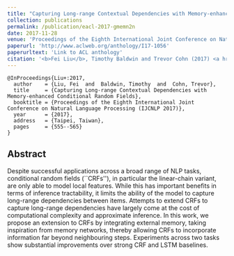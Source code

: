 ```yaml
---
title: "Capturing Long-range Contextual Dependencies with Memory-enhanced Conditional Random Fields"
collection: publications
permalink: /publication/eacl-2017-gmemn2n
date: 2017-11-28
venue: 'Proceedings of the Eighth International Joint Conference on Natural Language Processing (IJCNLP 2017)'
paperurl: 'http://www.aclweb.org/anthology/I17-1056'
paperurltext: 'Link to ACL anthology'
citation: '<b>Fei Liu</b>, Timothy Baldwin and Trevor Cohn (2017) <a href="http://liufly.github.io/files/papers/eacl-2017-gmemn2n.pdf"><u>Gated End-to-End Memory Networks</u></a>, In <i>Proceedings of the Eighth International Joint Conference on Natural Language Processing (IJCNLP 2017)</i>, Taipei, Taiwan, pp. 555-565.'
---
```


```
@InProceedings{Liu+:2017,
  author    = {Liu, Fei  and  Baldwin, Timothy  and  Cohn, Trevor},
  title     = {Capturing Long-range Contextual Dependencies with Memory-enhanced Conditional Random Fields},
  booktitle = {Proceedings of the Eighth International Joint Conference on Natural Language Processing (IJCNLP 2017)},
  year      = {2017},
  address   = {Taipei, Taiwan},
  pages     = {555--565}
}
```

## Abstract
Despite successful applications across a broad range of NLP tasks, conditional random fields (``CRFs''), in particular the linear-chain variant, are only able to model local features. While this has important benefits in terms of inference tractability, it limits the ability of the model to capture long-range dependencies between items. Attempts to extend CRFs to capture long-range dependencies have largely come at the cost of computational complexity and approximate inference. In this work, we propose an extension to CRFs by integrating external memory, taking inspiration from memory networks, thereby allowing CRFs to incorporate information far beyond neighbouring steps. Experiments across two tasks show substantial improvements over strong CRF and LSTM baselines.